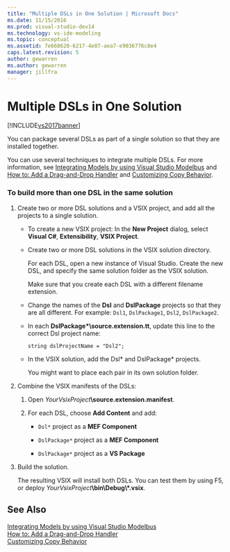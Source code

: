 ```yaml
---
title: "Multiple DSLs in One Solution | Microsoft Docs"
ms.date: 11/15/2016
ms.prod: visual-studio-dev14
ms.technology: vs-ide-modeling
ms.topic: conceptual
ms.assetid: 7e668620-6217-4e87-aea7-e9036776c8e4
caps.latest.revision: 5
author: gewarren
ms.author: gewarren
manager: jillfra
---
```

# Multiple DSLs in One Solution
[!INCLUDE[vs2017banner](../includes/vs2017banner.md)]

You can package several DSLs as part of a single solution so that they are installed together.  
  
 You can use several techniques to integrate multiple DSLs. For more information, see [Integrating Models by using Visual Studio Modelbus](../modeling/integrating-models-by-using-visual-studio-modelbus.md) and [How to: Add a Drag-and-Drop Handler](../modeling/how-to-add-a-drag-and-drop-handler.md) and [Customizing Copy Behavior](../modeling/customizing-copy-behavior.md).  
  
### To build more than one DSL in the same solution  
  
1. Create two or more DSL solutions and a VSIX project, and add all the projects to a single solution.  
  
   -   To create a new VSIX project: In the **New Project** dialog, select **Visual C#**, **Extensibility**, **VSIX Project**.  
  
   -   Create two or more DSL solutions in the VSIX solution directory.  
  
        For each DSL, open a new instance of Visual Studio. Create the new DSL, and specify the same solution folder as the VSIX solution.  
  
        Make sure that you create each DSL with a different filename extension.  
  
   -   Change the names of the **Dsl** and **DslPackage** projects so that they are all different. For example: `Dsl1`, `DslPackage1`, `Dsl2`, `DslPackage2`.  
  
   -   In each **DslPackage\*\source.extension.tt**, update this line to the correct Dsl project name:  
  
        `string dslProjectName = "Dsl2";`  
  
   -   In the VSIX solution, add the Dsl* and DslPackage\* projects.  
  
        You might want to place each pair in its own solution folder.  
  
2. Combine the VSIX manifests of the DSLs:  
  
   1.  Open _YourVsixProject_**\source.extension.manifest**.  
  
   2.  For each DSL, choose **Add Content** and add:  
  
       -   `Dsl*` project as a **MEF Component**  
  
       -   `DslPackage*` project as a **MEF Component**  
  
       -   `DslPackage*` project as a **VS Package**  
  
3. Build the solution.  
  
   The resulting VSIX will install both DSLs. You can test them by using F5, or deploy _YourVsixProject_**\bin\Debug\\\*.vsix**.  
  
## See Also  
 [Integrating Models by using Visual Studio Modelbus](../modeling/integrating-models-by-using-visual-studio-modelbus.md)   
 [How to: Add a Drag-and-Drop Handler](../modeling/how-to-add-a-drag-and-drop-handler.md)   
 [Customizing Copy Behavior](../modeling/customizing-copy-behavior.md)
